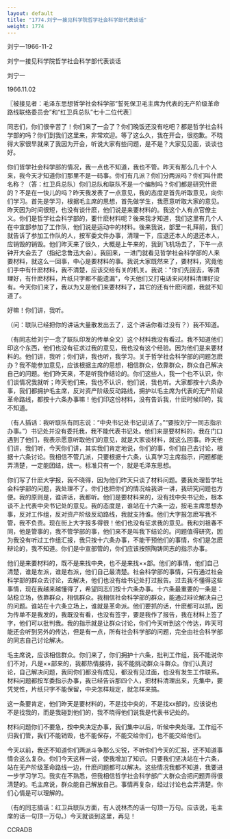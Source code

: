 ```yaml
---
layout: default
title: "1774.刘宁一接见科学院哲学社会科学部代表谈话"
weight: 1774
---
```


刘宁一1966-11-2

刘宁一接见科学院哲学社会科学部代表谈话

刘宁一

1966.11.02

〖被接见者：毛泽东思想哲学社会科学部“誓死保卫毛主席为代表的无产阶级革命路线联络委员会”和“红卫兵总队”七十二位代表〗

同志们，你们很辛苦了！你们来了一会了？你们晚饭还没有吃吧？都是哲学社会科学部的吗？你们到我们这里来，非常欢迎。等了这么久，我在开会，很抱歉。不晓得大家很早就来了我因为开会，听说大家有些问题，是不是？大家见见面，谈谈也好。

你们哲学社会科学部的情况，我一点也不知道，我也不管。昨天有那么几十个人来，我今天才知道你们那里不是一码事。你们有几派？你们分两派吗？你们叫什麽名称？（答：红卫兵总队）你们总队和联队不是一个编制吗？你们都是研究什麽的？不是在一快儿的吗？昨天我发表了一点意见，我的态度是首先听取意见，向你们学习。首先是学习，根据毛主席的思想，首先做学生，我愿意听取大家的意见。昨天因为时间很短，也没有谈什麽，他们说是来要材料的。我这个人有点官僚主义。你们是哲学社会科学部的，要什麽材料呢？後来我才知道，我们这里有几个人在中宣部参加了工作队，他们说是运动中的材料。後来我说，部里一礼拜前，我们就告诉了参加工作队的人，按军委文件办事，清理一下，应退还本人的退还本人，应销毁的销毁。他们昨天来了很久，大概是上午来的，我到飞机场去了，下午一点钟开大会去了（指纪念鲁迅大会）。我回来，一进门就看见哲学社会科学部的人来要材料，就这么一回事，中心是要材料的事。我说大家既然来了，要材料，究竟他们手中有什麽材料，我不清楚，应该交给有关的机关。我说："你们先回去，等清理好，有什麽材料，片纸只字都不能遗漏"，今天他们又打电话来问材料清理好没有。今天你们来了，我以为又是他们来要材料了，其它的还有什麽问题，我就不知道了。

好嘛！你们讲，我听。

（问：联队已经把你的讲话大量散发出去了，这个讲话你看过没有？）我不知道。

（有同志给刘宁一念了联队印发的传单全文）这个材料我没有看过。我不知道他们印这个东西，他们也没有征求过我的意见，我也没有这个经验。因为他们是来要材料的。他们讲，我听；你们讲，我也听，我学习。关于哲学社会科学部的问题怎麽办？我不能参加意见，应该根据主席的思想，相信群众，依靠群众，群众自己解决自己的问题。他们昨天来，不是听我作结论的。你们这些人，我一个也不认识，你们谈情况我就听；昨天他们来，我也不认识，他们说，我也听。大家都按十六条办事，我们都拥护毛主席，反对资产阶级反动路线，拥护以毛主席为代表的无产阶级革命路线，都按十六条办事嘛！他们印这份材料，没有告诉我，什麽时候印的，我不知道。

（有人插话：我听联队有同志说：“中央书记处书记说话了。”“要按刘宁一同志指示办事。”）书记处并没有委托我，我不能代表书记处。他们来是要材料的，我在门口遇到了他们，我表示愿意听取他们的意见，就是大家谈材料，就这么回事。昨天他们讲，我们听，今天你们讲，其实我们肯定地说，你们的事，你们自己去讨论，根据十六条讨论。我相信不管几派，只要根据十六条，认真学习主席指示，问题都能弄清楚，一定能团结，统一。标准只有一个，就是毛泽东思想。

你们写了什麽大字报，我不晓得，因为他们昨天只谈了材料问题。要我处理哲学社会科学部的问题，我处理不了。你们也把你们的情况给我讲一讲，我研究问题也方便。我的原则是，谁讲话，我都听。他们是要材料来的，没有找中央书记处，根本谈不上代表中央书记处的意见。我的态度是，谁站在十六条一边，按毛主席思想办事，反对工作组，反对资产阶级反动路线，我就支持谁。他们大字报怎麽写我不管，我不负责。现在街上大字报多得很！他们也没有征求我的意见。我和刘祖春不同，他是管事的，我不管学部的事，他们来不是叫我下结论的。问题值得研究，因为我没有听过工作组汇报，我只按十六条办事，不能干预他们的事情，你们是怎麽辩论的，我不知道。你们是中宣部管的，你们应该按照陶铸同志的指示办事。

他们是来要材料的，既不是来找中央，也不是来找××部。他们的事情，他们自己清楚，谁是左派，谁是右派，他们自己最清楚。社会科学部的事情，只有通过社会科学部的群众去讨论，去解决，他们也没有给书记处打过报告。过去我不懂得这些事情，现在我越来越懂得了，希望同志们按十六条办事。十六条最重要的一条是：站稳立场，依靠群众，相信群众。我相信社会科学部的群众，能通过辩论解决自己的问题。谁站在十六条立场上，谁就是革命派。他们要抓的话，什麽都可以抓，因为传单不是我发的，我既没有看，也没有签字，要是我作了报告，我在材料上签了字，他们可以批判我。我的指示就是让群众讨论，你们今天听到这个传达，昨天可能还会听到另外的传达，但是有一点，所有社会科学部的问题，完全由社会科学部的同志自己讨论解决。

毛主席说，应该相信群众。你们来了，你们拥护十六条，批判工作组，我不能说你们不对，凡是××部来的，我都热情接待，我不能挑动群众斗群众。你们认真讨论，自己解决问题，我同你们都没有成见，都没有见过面，也没有发生工作联系。材料问题都按军委指示办事，我已经告诉那四个人，把材料清理出来，先集中，要凭党性，片纸只字不能保留，中央怎样规定，就怎样来搞。

这一条要肯定，他们昨天是要材料的，不是找中央的，不是找xx部的，应该说也不是找我的，而是我碰到他们的，我不晓得他们说我是代表书记处的。

材料问题你们不要急，按中央决定办事，我们集中以后，听候中央处理。工作组不归我们管，我们不能销毁，也不能保存，不能交给你们，也不能交给他们。

今天以前，我还不知道你们两派斗争那么尖锐，不听你们今天的汇报，还不知道事情会这么复杂。你们今天这样一说，使我增加了知识。只要我们坚决站在十六条，站在无产阶级革命路线一边，什麽问题都可以解决。这些情况我都不知道，我要进一步学习学习。我实在不熟悉，但我相信哲学社会科学部广大群众会把问题弄得很清楚的。毛主席说，群众能自己解放自己。事情再复杂，经过讨论也会弄清楚。你们心情是可以理解的。

（有的同志插话：红卫兵联队方面，有人说林杰的话一句顶一万句。应该说，毛主席的话一句顶一万句。）今天就谈到这里，再见！

CCRADB

